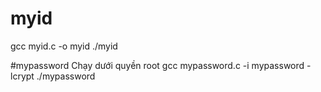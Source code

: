 # myid
gcc myid.c -o myid
./myid


#mypassword
Chạy dưới quyền root
gcc mypassword.c -i mypassword -lcrypt
./mypassword
